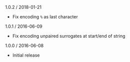 1.0.2 / 2018-01-21


  * Fix encoding `%` as last character

1.0.1 / 2016-06-09


  * Fix encoding unpaired surrogates at start/end of string

1.0.0 / 2016-06-08


  * Initial release

